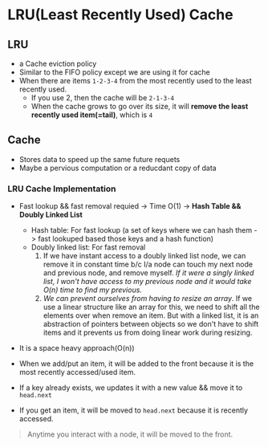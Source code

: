 # LRU(Least Recently Used) Cache

## LRU

- a Cache eviction policy
- Similar to the FIFO policy except we are using it for cache
- When there are items `1-2-3-4` from the most recently used to the least recently used.
  - If you use 2, then the cache will be `2-1-3-4`
  - When the cache grows to go over its size, it will **remove the least recently used item(=tail)**, which is `4`

## Cache

- Stores data to speed up the same future requets
- Maybe a pervious computation or a reducdant copy of data

### LRU Cache Implementation

- Fast lookup && fast removal requied -> Time O(1) -> **Hash Table && Doubly Linked List**
  - Hash table: For fast lookup (a set of keys where we can hash them -> fast lookuped based those keys and a hash function)
  - Doubly linked list: For fast removal
      1. If we have instant access to a doubly linked list node, we can remove it in constant time b/c I/a node can touch my next node and previous node, and remove myself. *If it were a singly linked list, I won't have access to my previous node and it would take O(n) time to find my previous.*
      2. *We can prevent ourselves from having to resize an array*. If we use a linear structure like an array for this, we need to shift all the elements over when remove an item. But with a linked list, it is an abstraction of pointers between objects so we don't have to shift items and it prevents us from doing linear work during resizing.
- It is a space heavy approach(O(n))

- When we add/put an item, it will be added to the front because it is the most recently accessed/used item.
- If a key already exists, we updates it with a new value && move it to `head.next`
- If you get an item, it will be moved to `head.next` because it is recently accessed.

> Anytime you interact with a node, it will be moved to the front.
